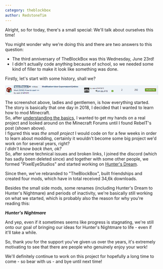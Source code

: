 ```yaml
---
category: theblockbox
author: RedstoneTim
---
```

Alright, so for today, there's a small special:
We'll talk about ourselves this time!

You might wonder why we're doing this and there are two answers to this question:  
- The third anniversary of TheBlockBox was this Wednesday, June 23rd!
- I didn't actually code anything because of school, so we needed some kind of filler to make it look like something was done.

Firstly, let's start with some history, shall we?

![Forum post with the title "Modification Idea: Supernatural Entities Mod (SEM) Free to use!"](/assets/images/blog/supernatural_entities_mod.png)

The screenshot above, ladies and gentlemen, is how everything started.  
The story is basically that one day in 2018, I decided that I wanted to learn how to mod Minecraft.  
So, after [understanding the basics](https://youtu.be/kbvPKw0y4Lc),
I wanted to get my hands on a real project and looked around on the Minecraft Forums until I found RebelT's post (shown above).  
I figured this was *the small project* I would code on for a few weeks in order to learn about modding,
certainly it wouldn't become some big project we'd work on for several years, right?  
*I didn't know back then, ok?*  
So, after some technical issues and broken links,
I joined the discord (which has sadly been deleted since) and together with some other people,
we formed "PixelEyeStudios" and started working on [Hunter's Dream](https://www.curseforge.com/minecraft/mc-mods/huntersdream).

Since then, we've rebranded to "TheBlockBox", built friendships and created four mods,
which have in total received 34,6k downloads.

Besides the small side mods, some renames (including Hunter's Dream to Hunter's Nightmare) and periods of inactivity,
we're basically still working on what we started, which is probably also the reason for why you're reading this:

***Hunter's Nightmare***

And yep, even if it sometimes seems like progress is stagnating,
we're still onto our goal of bringing our ideas for Hunter's Nightmare to life -
even if it'll take a while.

So, thank *you* for the support you've given us over the years,
it's extremely motivating to see that there are people who genuinely enjoy your work!

We'll definitely continue to work on this project for hopefully a long time to come - so bear with us - and bye until next time!